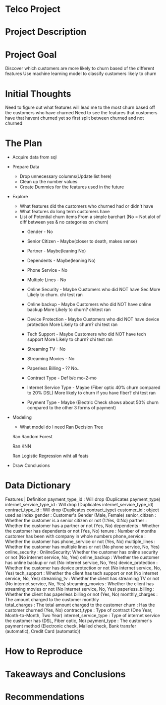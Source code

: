# Telco Project

# Project Description


# Project Goal
Discover which customers are more likely to churn based of the different features
Use machine learning model to classify customers likely to churn


# Initial Thoughts

Need to figure out what features will lead me to the most churn based off the customers who have churned
Need to see the features that customers have that havent churned yet
so first split between churned and not churned


# The Plan
* Acquire data from sql
* Prepare Data
    * Drop unnecessary columns(Update list here)
    * Clean up the number values
    * Create Dummies for the features used in the future

* Explore
    * What features did the customers who churned had or didn't have
    * What features do long term customers have 
    * List of Potential churn items From a simple barchart (No = Not alot of diff between yes & no categories on churn)
        * Gender - No
        * Senior Citizen - 
                Maybe(closer to death, makes sense)
        * Partner - Maybe(leaning No)
        * Dependents - Maybe(leaning No)
        * Phone Service - No
        * Multiple Lines - No
        * Online Security - Maybe
                Customers who did NOT have Sec More Likely to churn.
                chi test ran
        * Online backup - Maybe
                Customers who did NOT have online backup More Likely to churn?
                chitest ran
        * Device Protection - Maybe
                Customers who did NOT have device protection More Likely to churn?
                chi test ran
        * Tech Support - Maybe
                Customers who did NOT have tech support More Likely to churn?
                chi test ran
        * Streaming TV - No
        * Streaming Movies - No
        * Paperless Billing - ?? No..
        * Contract Type - Def b/c mo-2-mo
        * Internet Service Type - Maybe 
                (Fiber optic 40% churn compared to 20% DSL)
                More likely to churn if you have fiber?
                chi test ran

        * Payment Type - Maybe
                (Electric Check shows about 50% churn compared to the other 3 forms of payment)
    
* Modeling
    * What model do I need
    Ran Decision Tree

    Ran Random Forest

    Ran KNN

    Ran Logistic Regression wiht all feats
    

* Draw Conclusions

# Data Dictionary

Features | Definition
payment_type_id : Will drop (Duplicates payment_type)
internet_service_type_id : Will drop (Duplicates internet_service_type_id)
contract_type_id : Will drop (Duplicates contract_type)
customer_id : object used as index
gender : Customer's Gender (Male, Female)
senior_citizen : Whether the customer is a senior citizen or not (1:Yes, 0:No)
partner : Whether the customer has a partner or not (Yes, No)
dependents : Whether the customer has dependents or not (Yes, No)
tenure : Number of months customer has been with company in whole numbers
phone_service : Whether the customer has phone_service or not (Yes, No)
multiple_lines : Whether the customer has multiple lines or not (No phone service, No, Yes)
online_security : OnlineSecurity: Whether the customer has online security or not (No internet service, No, Yes)
online_backup : Whether the customer has online backup or not (No internet service, No, Yes)
device_protection : Whether the customer has device protection or not (No internet service, No, Yes)
tech_support : Whether the client has tech support or not (No internet service, No, Yes)
streaming_tv : Whether the client has streaming TV or not (No internet service, No, Yes)
streaming_movies : Whether the client has streaming movies or not (No internet service, No, Yes)
paperless_billing : Whether the client has paperless billing or not (Yes, No)
monthly_charges : The amount charged to the customer monthly  
total_charges : The total amount charged to the customer
churn : Has the customer churned (Yes, No)
contract_type : Type of contract (One Year, Month-to-Month, Two Year)
internet_service_type : Type of internet service the customer has (DSL, Fiber optic, No)
payment_type : The customer's payment method (Electronic check, Mailed check, Bank transfer (automatic), Credit Card (automatic))

# How to Reproduce


# Takeaways and Conclusions


# Recommendations
